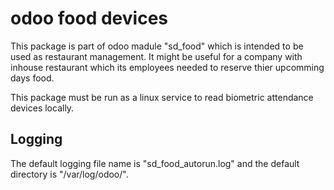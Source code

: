 # odoo food devices

This package is part of odoo madule "sd_food" which is intended to be used as restaurant management. 
It might be useful for a company with inhouse restaurant which its employees needed to reserve thier upcomming days food.

This package must be run as a linux service to read biometric attendance devices locally.

## Logging

The default logging file name is "sd_food_autorun.log" and the default directory is "/var/log/odoo/".

